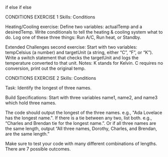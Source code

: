 if
else if
else

CONDITIONS EXERCISE 1
Skills: Conditions

Heating/Cooling exercise:
Define two variables: actualTemp and a desiredTemp. Write conditionals to tell the heating & cooling system what to do. Log one of these three things: Run A/C, Run heat, or Standby.

Extended Challenges second exercise:
Start with two variables: tempCelsius (a number) and targetUnit (a string, either “C”, “F”, or “K”). Write a switch statement that checks the targetUnit and logs the temperature converted to that unit. Notes: K stands for Kelvin. C requires no conversion, print out the original temp.


CONDITIONS EXERCISE 2
Skills: Conditions

Task: Identify the longest of three names.

Build Specifications:
Start with three variables name1, name2, and name3 which hold three names.

The code should output the longest of the three names. e.g., "Ada Lovelace has the longest name.". If there is a tie between any two, list both. e.g., “Charles and Brendan tie for the longest name.”. Or if all three names are the same length, output “All three names, Dorothy, Charles, and Brendan, are the same length.”

Make sure to test your code with many different combinations of lengths. There are 7 possible outcomes.
